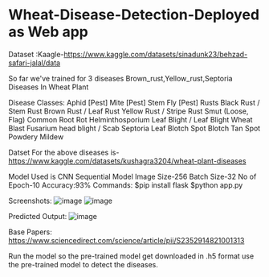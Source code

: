 # Wheat-Disease-Detection-Deployed as Web app

Dataset :Kaagle-https://www.kaggle.com/datasets/sinadunk23/behzad-safari-jalal/data

So far we've trained for 3 diseases Brown_rust,Yellow_rust,Septoria
Diseases In Wheat Plant

Disease Classes:
  Aphid [Pest]
  Mite [Pest]
  Stem Fly [Pest]
  Rusts
  Black Rust / Stem Rust
  Brown Rust / Leaf Rust
  Yellow Rust / Stripe Rust
  Smut (Loose, Flag)
  Common Root Rot
  Helminthosporium Leaf Blight / Leaf Blight
  Wheat Blast
  Fusarium head blight / Scab
  Septoria Leaf Blotch
  Spot Blotch
  Tan Spot
  Powdery Mildew
  
Datset For the above diseases is-https://www.kaggle.com/datasets/kushagra3204/wheat-plant-diseases

Model Used is CNN Sequential Model
Image Size-256
Batch Size-32
No of Epoch-10
Accuracy:93%
Commands:
$pip install flask
$python app.py

Screenshots:
![image](https://github.com/Kavin2028/Wheat-Disease-Detection/assets/85724232/80fba126-86dd-4af6-8b7d-4ab1073138a2)
![image](https://github.com/Kavin2028/Wheat-Disease-Detection/assets/85724232/b1151729-b6b9-411a-ac79-087fcd991dd3)

Predicted Output:
![image](https://github.com/Kavin2028/Wheat-Disease-Detection/assets/85724232/4381a73c-d21b-42f8-8d57-d598afeb504c)

Base Papers:
https://www.sciencedirect.com/science/article/pii/S2352914821001313

Run the model so the pre-trained model get downloaded in .h5 format use the pre-trained model to detect the diseases.
